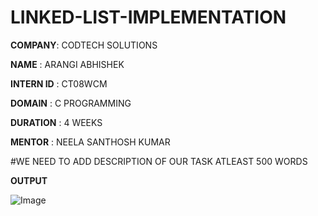 # LINKED-LIST-IMPLEMENTATION

 **COMPANY**: CODTECH SOLUTIONS

 **NAME** : ARANGI ABHISHEK

 **INTERN ID**  : CT08WCM

 **DOMAIN** : C PROGRAMMING

 **DURATION** : 4 WEEKS 

 **MENTOR** : NEELA SANTHOSH KUMAR

 #WE NEED TO ADD DESCRIPTION OF OUR TASK ATLEAST 500 WORDS

**OUTPUT**

![Image](https://github.com/user-attachments/assets/e26f83c8-79bd-4ff7-ad2d-3184fee553b5)
